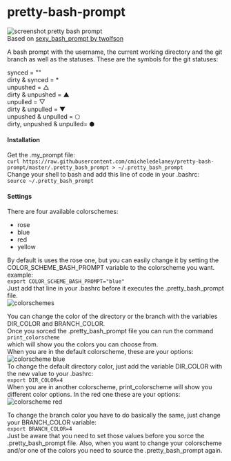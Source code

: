 # pretty-bash-prompt
![screenshot pretty bash prompt](https://github.com/cmicheledelaney/pretty-bash-prompt/blob/master/screenshot_pretty_bash_prompt.png)  
Based on [sexy_bash_prompt by twolfson](https://github.com/twolfson/sexy-bash-prompt)  
  
  
A bash prompt with the username, the current working directory and the git branch as well as the statuses.
These are the symbols for the git statuses:  
  
synced = ""  
dirty & synced = *  
unpushed = △  
dirty & unpushed = ▲  
unpulled = ▽  
dirty & unpulled = ▼  
unpushed & unpulled = ⬡  
dirty, unpushed & unpulled= ⬢  

#### Installation
Get the .my_prompt file:  
`curl https://raw.githubusercontent.com/cmicheledelaney/pretty-bash-prompt/master/.pretty_bash_prompt > ~/.pretty_bash_prompt`    
Change your shell to bash and add this line of code in your .bashrc:  
`source ~/.pretty_bash_prompt`  

#### Settings
There are four available colorschemes:  
- rose  
- blue  
- red  
- yellow

By default is uses the rose one, but you can easily change it by setting the COLOR_SCHEME_BASH_PROMPT variable to the colorscheme you want.  
example:  
`export COLOR_SCHEME_BASH_PROMPT="blue"`  
Just add that line in your .bashrc before it executes the .pretty_bash_prompt file.  
![colorschemes](https://github.com/cmicheledelaney/pretty-bash-prompt/blob/master/screenshot_colorschemes.png)  
  
You can change the color of the directory or the branch with the variables DIR_COLOR and BRANCH_COLOR.  
Once you sorced the .pretty_bash_prompt file you can run the command  
`print_colorscheme`  
which will show you the colors you can choose from.  
When you are in the default colorscheme, these are your options:  
![colorscheme blue](https://github.com/cmicheledelaney/pretty-bash-prompt/blob/master/screenshot_colorscheme_blue.png)  
To change the default directory color, just add the variable DIR_COLOR with the new value to your .bashrc:  
`export DIR_COLOR=4`  
When you are in another colorscheme, print_colorscheme will show you different color options. In the red one these are your options:  
![colorscheme red](https://github.com/cmicheledelaney/pretty-bash-prompt/blob/master/screenshot_colorscheme_red.png)  
  
To change the branch color you have to do basically the same, just change your BRANCH_COLOR variable:  
`export BRANCH_COLOR=4`  
Just be aware that you need to set those values before you sorce the .pretty_bash_prompt file. Also, when you want to change your colorscheme and/or one of the colors you need to source the .pretty_bash_prompt again.  

